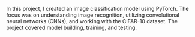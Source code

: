 In this project, I created an image classification model using PyTorch. The focus was on understanding image recognition, utilizing convolutional neural networks (CNNs), and working with the CIFAR-10 dataset. The project covered model building, training, and testing.
